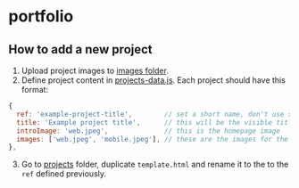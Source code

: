 # portfolio

## How to add a new project

1. Upload project images to [images folder](https://github.com/bammhetrakul/website/tree/master/projects/images).
2. Define project content in [projects-data.js](https://github.com/bammhetrakul/website/blob/master/js/projects-data.js).
Each project should have this format:
```js
{
  ref: 'example-project-title',        // set a short name, don't use spaces
  title: 'Example project title',      // this will be the visible title
  introImage: 'web.jpeg',              // this is the homepage image
  images: ['web.jpeg', 'mobile.jpeg'], // these are the images for the project view
},
```
3. Go to [projects](https://github.com/bammhetrakul/website/tree/master/projects) folder, duplicate `template.html` and rename it to the to the `ref` defined previously. 
